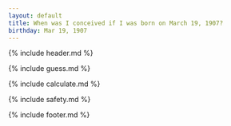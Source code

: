 ```yaml
---
layout: default
title: When was I conceived if I was born on March 19, 1907?
birthday: Mar 19, 1907
---
```


{% include header.md %}

{% include guess.md %}

{% include calculate.md %}

{% include safety.md %}

{% include footer.md %}



